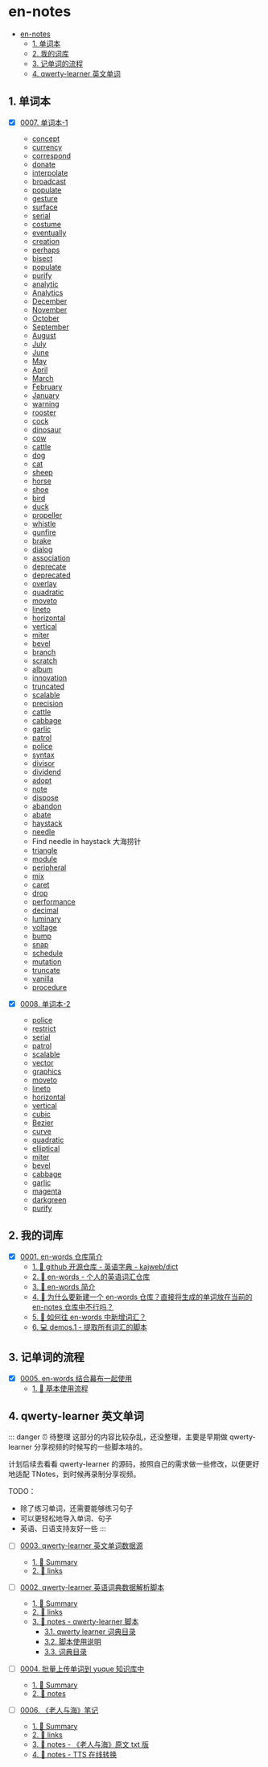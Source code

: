 # en-notes

<!-- region:toc -->
- [en-notes](#en-notes)
  - [1. 单词本](#1-单词本)
  - [2. 我的词库](#2-我的词库)
  - [3. 记单词的流程](#3-记单词的流程)
  - [4. qwerty-learner 英文单词](#4-qwerty-learner-英文单词)
<!-- endregion:toc -->

## 1. 单词本

- [x] [0007. 单词本-1](https://github.com/Tdahuyou/en-notes/tree/main/0007.%20%E5%8D%95%E8%AF%8D%E6%9C%AC-1/README.md) <!-- [locale](./0007.%20%E5%8D%95%E8%AF%8D%E6%9C%AC-1/README.md) -->  
  - [concept](https://github.com/Tdahuyou/en-words/blob/main/concept.md)
  - [currency](https://github.com/Tdahuyou/en-words/blob/main/currency.md)
  - [correspond](https://github.com/Tdahuyou/en-words/blob/main/correspond.md)
  - [donate](https://github.com/Tdahuyou/en-words/blob/main/donate.md)
  - [interpolate](https://github.com/Tdahuyou/en-words/blob/main/interpolate.md)
  - [broadcast](https://github.com/Tdahuyou/en-words/blob/main/broadcast.md)
  - [populate](https://github.com/Tdahuyou/en-words/blob/main/populate.md)
  - [gesture](https://github.com/Tdahuyou/en-words/blob/main/gesture.md)
  - [surface](https://github.com/Tdahuyou/en-words/blob/main/surface.md)
  - [serial](https://github.com/Tdahuyou/en-words/blob/main/serial.md)
  - [costume](https://github.com/Tdahuyou/en-words/blob/main/costume.md)
  - [eventually](https://github.com/Tdahuyou/en-words/blob/main/eventually.md)
  - [creation](https://github.com/Tdahuyou/en-words/blob/main/creation.md)
  - [perhaps](https://github.com/Tdahuyou/en-words/blob/main/perhaps.md)
  - [bisect](https://github.com/Tdahuyou/en-words/blob/main/bisect.md)
  - [populate](https://github.com/Tdahuyou/en-words/blob/main/populate.md)
  - [purify](https://github.com/Tdahuyou/en-words/blob/main/purify.md)
  - [analytic](https://github.com/Tdahuyou/en-words/blob/main/analytic.md)
  - [Analytics](https://github.com/Tdahuyou/en-words/blob/main/Analytics.md)
  - [December](https://github.com/Tdahuyou/en-words/blob/main/December.md)
  - [November](https://github.com/Tdahuyou/en-words/blob/main/November.md)
  - [October](https://github.com/Tdahuyou/en-words/blob/main/October.md)
  - [September](https://github.com/Tdahuyou/en-words/blob/main/September.md)
  - [August](https://github.com/Tdahuyou/en-words/blob/main/August.md)
  - [July](https://github.com/Tdahuyou/en-words/blob/main/July.md)
  - [June](https://github.com/Tdahuyou/en-words/blob/main/June.md)
  - [May](https://github.com/Tdahuyou/en-words/blob/main/May.md)
  - [April](https://github.com/Tdahuyou/en-words/blob/main/April.md)
  - [March](https://github.com/Tdahuyou/en-words/blob/main/March.md)
  - [February](https://github.com/Tdahuyou/en-words/blob/main/February.md)
  - [January](https://github.com/Tdahuyou/en-words/blob/main/January.md)
  - [warning](https://github.com/Tdahuyou/en-words/blob/main/warning.md)
  - [rooster](https://github.com/Tdahuyou/en-words/blob/main/rooster.md)
  - [cock](https://github.com/Tdahuyou/en-words/blob/main/cock.md)
  - [dinosaur](https://github.com/Tdahuyou/en-words/blob/main/dinosaur.md)
  - [cow](https://github.com/Tdahuyou/en-words/blob/main/cow.md)
  - [cattle](https://github.com/Tdahuyou/en-words/blob/main/cattle.md)
  - [dog](https://github.com/Tdahuyou/en-words/blob/main/dog.md)
  - [cat](https://github.com/Tdahuyou/en-words/blob/main/cat.md)
  - [sheep](https://github.com/Tdahuyou/en-words/blob/main/sheep.md)
  - [horse](https://github.com/Tdahuyou/en-words/blob/main/horse.md)
  - [shoe](https://github.com/Tdahuyou/en-words/blob/main/shoe.md)
  - [bird](https://github.com/Tdahuyou/en-words/blob/main/bird.md)
  - [duck](https://github.com/Tdahuyou/en-words/blob/main/duck.md)
  - [propeller](https://github.com/Tdahuyou/en-words/blob/main/propeller.md)
  - [whistle](https://github.com/Tdahuyou/en-words/blob/main/whistle.md)
  - [gunfire](https://github.com/Tdahuyou/en-words/blob/main/gunfire.md)
  - [brake](https://github.com/Tdahuyou/en-words/blob/main/brake.md)
  - [dialog](https://github.com/Tdahuyou/en-words/blob/main/dialog.md)
  - [association](https://github.com/Tdahuyou/en-words/blob/main/association.md)
  - [deprecate](https://github.com/Tdahuyou/en-words/blob/main/deprecate.md)
  - [deprecated](https://github.com/Tdahuyou/en-words/blob/main/deprecated.md)
  - [overlay](https://github.com/Tdahuyou/en-words/blob/main/overlay.md)
  - [quadratic](https://github.com/Tdahuyou/en-words/blob/main/quadratic.md)
  - [moveto](https://github.com/Tdahuyou/en-words/blob/main/moveto.md)
  - [lineto](https://github.com/Tdahuyou/en-words/blob/main/lineto.md)
  - [horizontal](https://github.com/Tdahuyou/en-words/blob/main/horizontal.md)
  - [vertical](https://github.com/Tdahuyou/en-words/blob/main/vertical.md)
  - [miter](https://github.com/Tdahuyou/en-words/blob/main/miter.md)
  - [bevel](https://github.com/Tdahuyou/en-words/blob/main/bevel.md)
  - [branch](https://github.com/Tdahuyou/en-words/blob/main/branch.md)
  - [scratch](https://github.com/Tdahuyou/en-words/blob/main/scratch.md)
  - [album](https://github.com/Tdahuyou/en-words/blob/main/album.md)
  - [innovation](https://github.com/Tdahuyou/en-words/blob/main/innovation.md)
  - [truncated](https://github.com/Tdahuyou/en-words/blob/main/truncated.md)
  - [scalable](https://github.com/Tdahuyou/en-words/blob/main/scalable.md)
  - [precision](https://github.com/Tdahuyou/en-words/blob/main/precision.md)
  - [cattle](https://github.com/Tdahuyou/en-words/blob/main/cattle.md)
  - [cabbage](https://github.com/Tdahuyou/en-words/blob/main/cabbage.md)
  - [garlic](https://github.com/Tdahuyou/en-words/blob/main/garlic.md)
  - [patrol](https://github.com/Tdahuyou/en-words/blob/main/patrol.md)
  - [police](https://github.com/Tdahuyou/en-words/blob/main/police.md)
  - [syntax](https://github.com/Tdahuyou/en-words/blob/main/syntax.md)
  - [divisor](https://github.com/Tdahuyou/en-words/blob/main/divisor.md)
  - [dividend](https://github.com/Tdahuyou/en-words/blob/main/dividend.md)
  - [adopt](https://github.com/Tdahuyou/en-words/blob/main/adopt.md)
  - [note](https://github.com/Tdahuyou/en-words/blob/main/note.md)
  - [dispose](https://github.com/Tdahuyou/en-words/blob/main/dispose.md)
  - [abandon](https://github.com/Tdahuyou/en-words/blob/main/abandon.md)
  - [abate](https://github.com/Tdahuyou/en-words/blob/main/abate.md)
  - [haystack](https://github.com/Tdahuyou/en-words/blob/main/haystack.md)
  - [needle](https://github.com/Tdahuyou/en-words/blob/main/needle.md)
  - Find needle in haystack 大海捞针
  - [triangle](https://github.com/Tdahuyou/en-words/blob/main/triangle.md)
  - [module](https://github.com/Tdahuyou/en-words/blob/main/module.md)
  - [peripheral](https://github.com/Tdahuyou/en-words/blob/main/peripheral.md)
  - [mix](https://github.com/Tdahuyou/en-words/blob/main/mix.md)
  - [caret](https://github.com/Tdahuyou/en-words/blob/main/caret.md)
  - [drop](https://github.com/Tdahuyou/en-words/blob/main/drop.md)
  - [performance](https://github.com/Tdahuyou/en-words/blob/main/performance.md)
  - [decimal](https://github.com/Tdahuyou/en-words/blob/main/decimal.md)
  - [luminary](https://github.com/Tdahuyou/en-words/blob/main/luminary.md)
  - [voltage](https://github.com/Tdahuyou/en-words/blob/main/voltage.md)
  - [bump](https://github.com/Tdahuyou/en-words/blob/main/bump.md)
  - [snap](https://github.com/Tdahuyou/en-words/blob/main/snap.md)
  - [schedule](https://github.com/Tdahuyou/en-words/blob/main/schedule.md)
  - [mutation](https://github.com/Tdahuyou/en-words/blob/main/mutation.md)
  - [truncate](https://github.com/Tdahuyou/en-words/blob/main/truncate.md)
  - [vanilla](https://github.com/Tdahuyou/en-words/blob/main/vanilla.md)
  - [procedure](https://github.com/Tdahuyou/en-words/blob/main/procedure.md)
  

- [x] [0008. 单词本-2](https://github.com/Tdahuyou/en-notes/tree/main/0008.%20%E5%8D%95%E8%AF%8D%E6%9C%AC-2/README.md) <!-- [locale](./0008.%20%E5%8D%95%E8%AF%8D%E6%9C%AC-2/README.md) -->  
  - [police](https://github.com/Tdahuyou/en-words/blob/main/police.md)
  - [restrict](https://github.com/Tdahuyou/en-words/blob/main/restrict.md)
  - [serial](https://github.com/Tdahuyou/en-words/blob/main/serial.md)
  - [patrol](https://github.com/Tdahuyou/en-words/blob/main/patrol.md)
  - [scalable](https://github.com/Tdahuyou/en-words/blob/main/scalable.md)
  - [vector](https://github.com/Tdahuyou/en-words/blob/main/vector.md)
  - [graphics](https://github.com/Tdahuyou/en-words/blob/main/graphics.md)
  - [moveto](https://github.com/Tdahuyou/en-words/blob/main/moveto.md)
  - [lineto](https://github.com/Tdahuyou/en-words/blob/main/lineto.md)
  - [horizontal](https://github.com/Tdahuyou/en-words/blob/main/horizontal.md)
  - [vertical](https://github.com/Tdahuyou/en-words/blob/main/vertical.md)
  - [cubic](https://github.com/Tdahuyou/en-words/blob/main/cubic.md)
  - [Bezier](https://github.com/Tdahuyou/en-words/blob/main/Bezier.md)
  - [curve](https://github.com/Tdahuyou/en-words/blob/main/curve.md)
  - [quadratic](https://github.com/Tdahuyou/en-words/blob/main/quadratic.md)
  - [elliptical](https://github.com/Tdahuyou/en-words/blob/main/elliptical.md)
  - [miter](https://github.com/Tdahuyou/en-words/blob/main/miter.md)
  - [bevel](https://github.com/Tdahuyou/en-words/blob/main/bevel.md)
  - [cabbage](https://github.com/Tdahuyou/en-words/blob/main/cabbage.md)
  - [garlic](https://github.com/Tdahuyou/en-words/blob/main/garlic.md)
  - [magenta](https://github.com/Tdahuyou/en-words/blob/main/magenta.md)
  - [darkgreen](https://github.com/Tdahuyou/en-words/blob/main/darkgreen.md)
  - [purify](https://github.com/Tdahuyou/en-words/blob/main/purify.md)

## 2. 我的词库

- [x] [0001. en-words 仓库简介](https://github.com/Tdahuyou/en-notes/tree/main/0001.%20en-words%20%E4%BB%93%E5%BA%93%E7%AE%80%E4%BB%8B/README.md) <!-- [locale](./0001.%20en-words%20%E4%BB%93%E5%BA%93%E7%AE%80%E4%BB%8B/README.md) -->  
  - [1. 🔗 github 开源仓库 - 英语字典 - kajweb/dict](https://github.com/Tdahuyou/en-notes/tree/main/0001.%20en-words%20%E4%BB%93%E5%BA%93%E7%AE%80%E4%BB%8B/README.md#1--github-开源仓库---英语字典---kajwebdict)
  - [2. 🔗 en-words - 个人的英语词汇仓库](https://github.com/Tdahuyou/en-notes/tree/main/0001.%20en-words%20%E4%BB%93%E5%BA%93%E7%AE%80%E4%BB%8B/README.md#2--en-words---个人的英语词汇仓库)
  - [3. 📒 en-words 简介](https://github.com/Tdahuyou/en-notes/tree/main/0001.%20en-words%20%E4%BB%93%E5%BA%93%E7%AE%80%E4%BB%8B/README.md#3--en-words-简介)
  - [4. 🤔 为什么要新建一个 en-words 仓库？直接将生成的单词放在当前的 en-notes 仓库中不行吗？](https://github.com/Tdahuyou/en-notes/tree/main/0001.%20en-words%20%E4%BB%93%E5%BA%93%E7%AE%80%E4%BB%8B/README.md#4--为什么要新建一个-en-words-仓库直接将生成的单词放在当前的-en-notes-仓库中不行吗)
  - [5. 🤔 如何往 en-words 中新增词汇？](https://github.com/Tdahuyou/en-notes/tree/main/0001.%20en-words%20%E4%BB%93%E5%BA%93%E7%AE%80%E4%BB%8B/README.md#5--如何往-en-words-中新增词汇)
  - [6. 💻 demos.1 - 提取所有词汇的脚本](https://github.com/Tdahuyou/en-notes/tree/main/0001.%20en-words%20%E4%BB%93%E5%BA%93%E7%AE%80%E4%BB%8B/README.md#6--demos1---提取所有词汇的脚本)
  

## 3. 记单词的流程

- [x] [0005. en-words 结合幕布一起使用](https://github.com/Tdahuyou/en-notes/tree/main/0005.%20en-words%20%E7%BB%93%E5%90%88%E5%B9%95%E5%B8%83%E4%B8%80%E8%B5%B7%E4%BD%BF%E7%94%A8/README.md) <!-- [locale](./0005.%20en-words%20%E7%BB%93%E5%90%88%E5%B9%95%E5%B8%83%E4%B8%80%E8%B5%B7%E4%BD%BF%E7%94%A8/README.md) -->  
  - [1. 📒 基本使用流程](https://github.com/Tdahuyou/en-notes/tree/main/0005.%20en-words%20%E7%BB%93%E5%90%88%E5%B9%95%E5%B8%83%E4%B8%80%E8%B5%B7%E4%BD%BF%E7%94%A8/README.md#1--基本使用流程)
  

## 4. qwerty-learner 英文单词

::: danger ⏰ 待整理
这部分的内容比较杂乱，还没整理，主要是早期做 qwerty-learner 分享视频的时候写的一些脚本啥的。

计划后续去看看 qwerty-learner 的源码，按照自己的需求做一些修改，以便更好地适配 TNotes，到时候再录制分享视频。

TODO：
- 除了练习单词，还需要能够练习句子
- 可以更轻松地导入单词、句子
- 英语、日语支持友好一些
:::

- [ ] [0003. qwerty-learner 英文单词数据源](https://github.com/Tdahuyou/en-notes/tree/main/0003.%20qwerty-learner%20%E8%8B%B1%E6%96%87%E5%8D%95%E8%AF%8D%E6%95%B0%E6%8D%AE%E6%BA%90/README.md) <!-- [locale](./0003.%20qwerty-learner%20%E8%8B%B1%E6%96%87%E5%8D%95%E8%AF%8D%E6%95%B0%E6%8D%AE%E6%BA%90/README.md) -->  
  - [1. 📝 Summary](https://github.com/Tdahuyou/en-notes/tree/main/0003.%20qwerty-learner%20%E8%8B%B1%E6%96%87%E5%8D%95%E8%AF%8D%E6%95%B0%E6%8D%AE%E6%BA%90/README.md#1--summary)
  - [2. 🔗 links](https://github.com/Tdahuyou/en-notes/tree/main/0003.%20qwerty-learner%20%E8%8B%B1%E6%96%87%E5%8D%95%E8%AF%8D%E6%95%B0%E6%8D%AE%E6%BA%90/README.md#2--links)

- [ ] [0002. qwerty-learner 英语词典数据解析脚本](https://github.com/Tdahuyou/en-notes/tree/main/0002.%20qwerty-learner%20%E8%8B%B1%E8%AF%AD%E8%AF%8D%E5%85%B8%E6%95%B0%E6%8D%AE%E8%A7%A3%E6%9E%90%E8%84%9A%E6%9C%AC/README.md) <!-- [locale](./0002.%20qwerty-learner%20%E8%8B%B1%E8%AF%AD%E8%AF%8D%E5%85%B8%E6%95%B0%E6%8D%AE%E8%A7%A3%E6%9E%90%E8%84%9A%E6%9C%AC/README.md) -->  
  - [1. 📝 Summary](https://github.com/Tdahuyou/en-notes/tree/main/0002.%20qwerty-learner%20%E8%8B%B1%E8%AF%AD%E8%AF%8D%E5%85%B8%E6%95%B0%E6%8D%AE%E8%A7%A3%E6%9E%90%E8%84%9A%E6%9C%AC/README.md#1--summary)
  - [2. 🔗 links](https://github.com/Tdahuyou/en-notes/tree/main/0002.%20qwerty-learner%20%E8%8B%B1%E8%AF%AD%E8%AF%8D%E5%85%B8%E6%95%B0%E6%8D%AE%E8%A7%A3%E6%9E%90%E8%84%9A%E6%9C%AC/README.md#2--links)
  - [3. 📒 notes - qwerty-learner 脚本](https://github.com/Tdahuyou/en-notes/tree/main/0002.%20qwerty-learner%20%E8%8B%B1%E8%AF%AD%E8%AF%8D%E5%85%B8%E6%95%B0%E6%8D%AE%E8%A7%A3%E6%9E%90%E8%84%9A%E6%9C%AC/README.md#3--notes---qwerty-learner-脚本)
    - [3.1. qwerty learner 词典目录](https://github.com/Tdahuyou/en-notes/tree/main/0002.%20qwerty-learner%20%E8%8B%B1%E8%AF%AD%E8%AF%8D%E5%85%B8%E6%95%B0%E6%8D%AE%E8%A7%A3%E6%9E%90%E8%84%9A%E6%9C%AC/README.md#31-qwerty-learner-词典目录)
    - [3.2. 脚本使用说明](https://github.com/Tdahuyou/en-notes/tree/main/0002.%20qwerty-learner%20%E8%8B%B1%E8%AF%AD%E8%AF%8D%E5%85%B8%E6%95%B0%E6%8D%AE%E8%A7%A3%E6%9E%90%E8%84%9A%E6%9C%AC/README.md#32-脚本使用说明)
    - [3.3. 词典目录](https://github.com/Tdahuyou/en-notes/tree/main/0002.%20qwerty-learner%20%E8%8B%B1%E8%AF%AD%E8%AF%8D%E5%85%B8%E6%95%B0%E6%8D%AE%E8%A7%A3%E6%9E%90%E8%84%9A%E6%9C%AC/README.md#33-词典目录)

- [ ] [0004. 批量上传单词到 yuque 知识库中](https://github.com/Tdahuyou/en-notes/tree/main/0004.%20%E6%89%B9%E9%87%8F%E4%B8%8A%E4%BC%A0%E5%8D%95%E8%AF%8D%E5%88%B0%20yuque%20%E7%9F%A5%E8%AF%86%E5%BA%93%E4%B8%AD/README.md) <!-- [locale](./0004.%20%E6%89%B9%E9%87%8F%E4%B8%8A%E4%BC%A0%E5%8D%95%E8%AF%8D%E5%88%B0%20yuque%20%E7%9F%A5%E8%AF%86%E5%BA%93%E4%B8%AD/README.md) -->  
  - [1. 📝 Summary](https://github.com/Tdahuyou/en-notes/tree/main/0004.%20%E6%89%B9%E9%87%8F%E4%B8%8A%E4%BC%A0%E5%8D%95%E8%AF%8D%E5%88%B0%20yuque%20%E7%9F%A5%E8%AF%86%E5%BA%93%E4%B8%AD/README.md#1--summary)
  - [2. 📒 notes](https://github.com/Tdahuyou/en-notes/tree/main/0004.%20%E6%89%B9%E9%87%8F%E4%B8%8A%E4%BC%A0%E5%8D%95%E8%AF%8D%E5%88%B0%20yuque%20%E7%9F%A5%E8%AF%86%E5%BA%93%E4%B8%AD/README.md#2--notes)

- [ ] [0006. 《老人与海》笔记](https://github.com/Tdahuyou/en-notes/tree/main/0006.%20%E3%80%8A%E8%80%81%E4%BA%BA%E4%B8%8E%E6%B5%B7%E3%80%8B%E7%AC%94%E8%AE%B0/README.md) <!-- [locale](./0006.%20%E3%80%8A%E8%80%81%E4%BA%BA%E4%B8%8E%E6%B5%B7%E3%80%8B%E7%AC%94%E8%AE%B0/README.md) -->  
  - [1. 📝 Summary](https://github.com/Tdahuyou/en-notes/tree/main/0006.%20%E3%80%8A%E8%80%81%E4%BA%BA%E4%B8%8E%E6%B5%B7%E3%80%8B%E7%AC%94%E8%AE%B0/README.md#1--summary)
  - [2. 🔗 links](https://github.com/Tdahuyou/en-notes/tree/main/0006.%20%E3%80%8A%E8%80%81%E4%BA%BA%E4%B8%8E%E6%B5%B7%E3%80%8B%E7%AC%94%E8%AE%B0/README.md#2--links)
  - [3. 📒 notes - 《老人与海》原文 txt 版](https://github.com/Tdahuyou/en-notes/tree/main/0006.%20%E3%80%8A%E8%80%81%E4%BA%BA%E4%B8%8E%E6%B5%B7%E3%80%8B%E7%AC%94%E8%AE%B0/README.md#3--notes---老人与海原文-txt-版)
  - [4. 📒 notes - TTS 在线转换](https://github.com/Tdahuyou/en-notes/tree/main/0006.%20%E3%80%8A%E8%80%81%E4%BA%BA%E4%B8%8E%E6%B5%B7%E3%80%8B%E7%AC%94%E8%AE%B0/README.md#4--notes---tts-在线转换)
